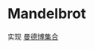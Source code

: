 # Mandelbrot

实现 [曼德博集合][mandelbrot set]

<code-block lang="rust" src="examples/mandelbrot/src/main.rs"/>

[mandelbrot set]: https://baike.baidu.com/item/曼德博集合/5831843
